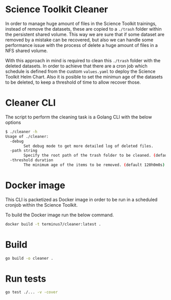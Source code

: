 # Science Toolkit Cleaner

In order to manage huge amount of files in the Science Toolkit trainings, instead of remove the
datasets, these are copied to a `./trash` folder within the persistent shared volume. This way
we are sure that if some dataset are removed by a mistake can be recovered, but also we can
handle some performance issue with the process of delete a huge amount of files in a NFS shared
volume.

With this approach in mind is required to clean this `./trash` folder with the deleted datasets. In order to achieve that there are a cron job which schedule is defined 
from the custom `values.yaml` to deploy the Science Toolkit Helm Chart. Also it is posible to set
the minimun age of the datasets to be deleted, to keep a threshold of time to allow recover those.

# Cleaner CLI

The script to perform the cleaning task is a Golang CLI with the below options

```bash
$ ./cleaner -h
Usage of ./cleaner:
  -debug
        Set debug mode to get more detailed log of deleted files.
  -path string
        Specify the root path of the trash folder to be cleaned. (default "./.trash")
  -threshold duration
        The minimum age of the items to be removed. (default 120h0m0s)
```

# Docker image

This CLI is packetized as Docker image in order to be run in a scheduled cronjob within the Science Toolkit.

To build the Docker image run the below command.

```bash
docker build -t terminus7/cleaner:latest .
```

# Build

```bash
go build -o cleaner .
```

# Run tests

```bash
go test ./... -v -cover
```